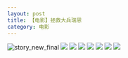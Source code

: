 ```yaml
---
layout: post
title: 【电影】拯救大兵瑞恩
category: 电影
---
```

![story_new_final](http://rbwl8nwm4.hd-bkt.clouddn.com/img/story_new_final_0322.png)
![](http://rc5p5sl4z.hd-bkt.clouddn.com/img/save-ryan-220531-7.jpg)
![](http://rc5p5sl4z.hd-bkt.clouddn.com/img/save-ryan-220531-5.jpg)
![](http://rc5p5sl4z.hd-bkt.clouddn.com/img/save-ryan-220531-6.jpg)
![](http://rc5p5sl4z.hd-bkt.clouddn.com/img/save-ryan-220531-4.jpg)
![](http://rc5p5sl4z.hd-bkt.clouddn.com/img/save-ryan-220531-3.jpg)
![](http://rc5p5sl4z.hd-bkt.clouddn.com/img/save-ryan-220531-1.jpg)
![](http://rc5p5sl4z.hd-bkt.clouddn.com/img/save-ryan-220531-2.jpg)
